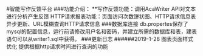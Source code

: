#智能写作反馈平台
###功能介绍：
    **写作反馈功能：调用AcaWriter API对文本进行分析产生反馈 
    HTTP请求报表功能：页面访问次数饼状图、HTTP请求信息表异步更新、URL模糊查询HTTP请求信息
###数据库连接
    db.propertes保存了mysql的配置信息，运行前请修改用户名和密码，并建立所需的数据库和表，建表语句可以从writer1.sql中获得。
###更新日志
######2019-1-28
    图表页面样式优化
    提供根据http请求时间进行查询的功能


